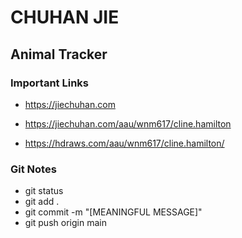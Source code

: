 # CHUHAN JIE

## Animal Tracker

### Important Links

- https://jiechuhan.com
- https://jiechuhan.com/aau/wnm617/cline.hamilton

- https://hdraws.com/aau/wnm617/cline.hamilton/

### Git Notes

- git status
- git add .
- git commit -m "[MEANINGFUL MESSAGE]"
- git push origin main
